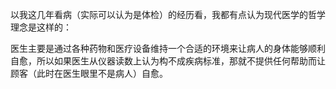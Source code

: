 以我这几年看病（实际可以认为是体检）的经历看，我都有点认为现代医学的哲学理念是这样的：

医生主要是通过各种药物和医疗设备维持一个合适的环境来让病人的身体能够顺利自愈，所以如果医生从仪器读数上认为构不成疾病标准，那就不提供任何帮助而让顾客（此时在医生眼里不是病人）自愈。
